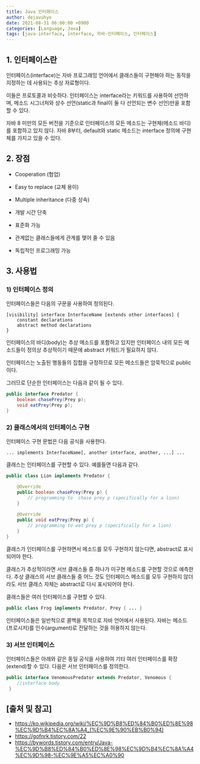 ```yaml
---
title: Java 인터페이스
author: dejavuhyo
date: 2021-08-31 06:00:00 +0900
categories: [Language, Java]
tags: [java-interface, interface, 자바-인터페이스, 인터페이스]
---
```


## 1. 인터페이스란
인터페이스(interface)는 자바 프로그래밍 언어에서 클래스들이 구현해야 하는 동작을 지정하는 데 사용되는 추상 자료형이다.

이들은 프로토콜과 비슷하다. 인터페이스는 interface라는 키워드를 사용하여 선언하며, 메소드 시그너처와 상수 선언(static과 final이 둘 다 선언되는 변수 선언)만을 포함할 수 있다.

자바 8 미만의 모든 버전을 기준으로 인터페이스의 모든 메소드는 구현체(메소드 바디)를 포함하고 있지 않다. 자바 8부터, default와 static 메소드는 interface 정의에 구현체를 가지고 있을 수 있다.

## 2. 장점

* Cooperation (협업)

* Easy to replace (교체 용이)

* Multiple inheritance (다중 상속)

* 개발 시간 단축

* 표준화 가능

* 관계없는 클래스들에게 관계를 맺어 줄 수 있음

* 독립적인 프로그래밍 가능

## 3. 사용법

### 1) 인터페이스 정의
인터페이스들은 다음의 구문을 사용하여 정의된다.

```text
[visibility] interface InterfaceName [extends other interfaces] {
    constant declarations
    abstract method declarations
}
```

인터페이스의 바디(body)는 추상 메소드를 포함하고 있지만 인터페이스 내의 모든 메소드들이 정의상 추상적이기 때문에 abstract 키워드가 필요하지 않다.

인터페이스는 노출된 행동들의 집합을 규정하므로 모든 메소드들은 암묵적으로 public이다.

그러므로 단순한 인터페이스는 다음과 같이 될 수 있다.

```java
public interface Predator {
    boolean chasePrey(Prey p);
    void eatPrey(Prey p);
}
```

### 2) 클래스에서의 인터페이스 구현
인터페이스 구현 문법은 다음 공식을 사용한다.

```text
... implements InterfaceName[, another interface, another, ...] ...
```

클래스는 인터페이스를 구현할 수 있다. 예를들면 다음과 같다.

```java
public class Lion implements Predator {

    @Override
    public boolean chasePrey(Prey p) {
        // programming to  chase prey p (specifically for a lion)
    }
    
    @Override
    public void eatPrey(Prey p) {
        // programming to eat prey p (specifically for a lion)
    }
}
```

클래스가 인터페이스를 구현하면서 메소드를 모두 구현하지 않는다면, abstract로 표시되어야 한다.

클래스가 추상적이라면 서브 클래스들 중 하나가 미구현 메소드를 구현할 것으로 예측한다. 추상 클래스의 서브 클래스들 중 어느 것도 인터페이스 메소드를 모두 구현하지 않더라도 서브 클래스 자체는 abstract로 다시 표시되어야 한다.

클래스들은 여러 인터페이스를 구현할 수 있다.

```java
public class Frog implements Predator, Prey { ... }
```

인터페이스들은 일반적으로 콜백을 목적으로 자바 언어에서 사용된다. 자바는 메소드(프로시저)를 인수(argument)로 전달하는 것을 허용하지 않는다.

### 3) 서브 인터페이스
인터페이스들은 아래와 같은 동일 공식을 사용하여 기타 여러 인터페이스를 확장(extend)할 수 있다. 다음은 서브 인터페이스를 정의한다.

```java
public interface VenomousPredator extends Predator, Venomous {
    //interface body
 }
```

## [출처 및 참고]
* <https://ko.wikipedia.org/wiki/%EC%9D%B8%ED%84%B0%ED%8E%98%EC%9D%B4%EC%8A%A4_(%EC%9E%90%EB%B0%94)>
* <https://gofnrk.tistory.com/22>
* <https://bywords.tistory.com/entry/Java-%EC%9D%B8%ED%84%B0%ED%8E%98%EC%9D%B4%EC%8A%A4%EC%9D%98-%EC%9E%A5%EC%A0%90>
